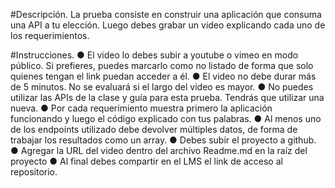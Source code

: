 #Descripción.
La prueba consiste en construir una aplicación que consuma una API a tu elección. Luego
debes grabar un video explicando cada uno de los requerimientos.

#Instrucciones.
● El video lo debes subir a youtube o vimeo en modo público. Si prefieres, puedes
marcarlo como no listado de forma que solo quienes tengan el link puedan acceder a
él.
● El video no debe durar más de 5 minutos. No se evaluará si el largo del video es
mayor.
● No puedes utilizar las APIs de la clase y guía para esta prueba. Tendrás que utilizar
una nueva.
● Por cada requerimiento muestra primero la aplicación funcionando y luego el código
explicado con tus palabras.
● Al menos uno de los endpoints utilizado debe devolver múltiples datos, de forma de
trabajar los resultados como un array.
● Debes subir el proyecto a github.
● Agregar la URL del video dentro del archivo Readme.md en la raíz del proyecto
● Al final debes compartir en el LMS el link de acceso al repositorio.
